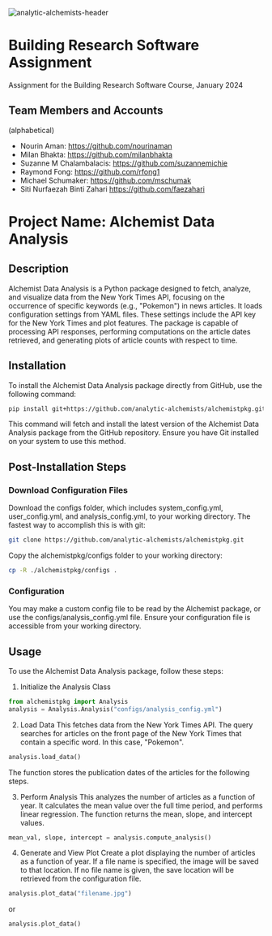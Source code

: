 ![analytic-alchemists-header](https://github.com/analytic-alchemists/alchemistpkg/assets/3884360/306b0521-2aa1-4cb4-b90b-58a7177fead1)
# Building Research Software Assignment
Assignment for the Building Research Software Course, January 2024

## Team Members and Accounts
(alphabetical)
- Nourin Aman: https://github.com/nourinaman
- Milan Bhakta: https://github.com/milanbhakta
- Suzanne M Chalambalacis: https://github.com/suzannemichie
- Raymond Fong: https://github.com/rfong1
- Michael Schumaker: https://github.com/mschumak
- Siti Nurfaezah Binti Zahari https://github.com/faezahari

# Project Name: Alchemist Data Analysis

## Description

Alchemist Data Analysis is a Python package designed to fetch, analyze, and visualize data from the New York Times API, focusing on the occurrence of specific keywords (e.g., "Pokemon") in news articles. It loads configuration settings from YAML files. These settings include the API key for the New York Times and plot features. The package is capable of processing API responses, performing computations on the article dates retrieved, and generating plots of article counts with respect to time.

## Installation

To install the Alchemist Data Analysis package directly from GitHub, use the following command:
```bash
pip install git+https://github.com/analytic-alchemists/alchemistpkg.git
```
This command will fetch and install the latest version of the Alchemist Data Analysis package from the GitHub repository. Ensure you have Git installed on your system to use this method.

## Post-Installation Steps

### Download Configuration Files

Download the configs folder, which includes system_config.yml, user_config.yml, and analysis_config.yml, to your working directory. 
The fastest way to accomplish this is with git:
```bash
git clone https://github.com/analytic-alchemists/alchemistpkg.git
```

Copy the alchemistpkg/configs folder to your working directory:
```bash
cp -R ./alchemistpkg/configs .
```

### Configuration

You may make a custom config file to be read by the Alchemist package, or use the configs/analysis_config.yml file. Ensure your configuration file is accessible from your working directory.

## Usage
To use the Alchemist Data Analysis package, follow these steps:

1. Initialize the Analysis Class
```python
from alchemistpkg import Analysis
analysis = Analysis.Analysis("configs/analysis_config.yml")   
```

2. Load Data
This fetches data from the New York Times API. The query searches for articles on the front page
of the New York Times that contain a specific word. In this case, "Pokemon".
```python
analysis.load_data()
```
The function stores the publication dates of the articles for the following steps.

3. Perform Analysis
This analyzes the number of articles as a function of year. It calculates the mean value over
the full time period, and performs linear regression.
The function returns the mean, slope, and intercept values.
```python
mean_val, slope, intercept = analysis.compute_analysis()
```

4. Generate and View Plot
Create a plot displaying the number of articles as a function of year.
If a file name is specified, the image will be saved to that location. If no file name
is given, the save location will be retrieved from the configuration file.
```python
analysis.plot_data("filename.jpg")
```
or
```python
analysis.plot_data()
```
